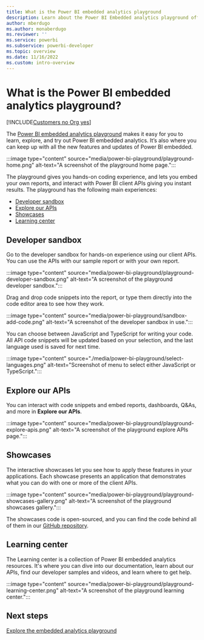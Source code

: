 ```yaml
---
title: What is the Power BI embedded analytics playground
description: Learn about the Power BI Embedded analytics playground offering in Power BI embedded analytics.
author: mberdugo
ms.author: monaberdugo
ms.reviewer: ''
ms.service: powerbi
ms.subservice: powerbi-developer
ms.topic: overview
ms.date: 11/16/2022
ms.custom: intro-overview
---
```


# What is the Power BI embedded analytics playground?

[!INCLUDE[Customers no Org yes](../../includes/applies-embedded-app-no-user-yes.md)]

The [Power BI embedded analytics playground](https://go.microsoft.com/fwlink/?linkid=848279) makes it easy for you to learn, explore, and try out Power BI embedded analytics. It’s also where you can keep up with all the new features and updates of Power BI embedded.

:::image type="content" source="media/power-bi-playground/playground-home.png" alt-text="A screenshot of the playground home page.":::

The playground gives you hands-on coding experience, and lets you embed your own reports, and interact with Power BI client APIs giving you instant results.
The playground has the following main experiences:

* [Developer sandbox](#developer-sandbox)
* [Explore our APIs](#explore-our-apis)
* [Showcases](#showcases)
* [Learning center](#learning-center)

## Developer sandbox

Go to the developer sandbox for hands-on experience using our client APIs. You can use the APIs with our sample report or with your own report.

:::image type="content" source="media/power-bi-playground/playground-developer-sandbox.png" alt-text="A screenshot of the playground developer sandbox.":::

Drag and drop code snippets into the report, or type them directly into the code editor area to see how they work.

:::image type="content" source="media/power-bi-playground/sandbox-add-code.png" alt-text="A screenshot of the developer sandbox in use.":::

You can choose between JavaScript and TypeScript for writing your code. All API code snippets will be updated based on your selection, and the last language used is saved for next time.

:::image type="content" source="./media/power-bi-playground/select-languages.png" alt-text="Screenshot of menu to select either JavaScript or TypeScript.":::

## Explore our APIs

You can interact with code snippets and embed reports, dashboards, Q&As, and more in **Explore our APIs**.

:::image type="content" source="media/power-bi-playground/playground-explore-apis.png" alt-text="A screenshot of the playground explore APIs page.":::

## Showcases

The interactive showcases let you see how to apply these features in your applications. Each showcase presents an application that demonstrates what you can do with one or more of the client APIs.

:::image type="content" source="media/power-bi-playground/playground-showcases-gallery.png" alt-text="A screenshot of the playground showcases gallery.":::

The showcases code is open-sourced, and you can find the code behind all of them in our [GitHub repository](https://github.com/microsoft/PowerBI-Embedded-Showcases/).

## Learning center

The Learning center is a collection of Power BI embedded analytics resources. It's where you can dive into our documentation, learn about our APIs, find our developer samples and videos, and learn where to get help.

:::image type="content" source="media/power-bi-playground/playground-learning-center.png" alt-text="A screenshot of the playground learning center.":::

## Next steps

[Explore the embedded analytics playground](https://go.microsoft.com/fwlink/?linkid=848279)
